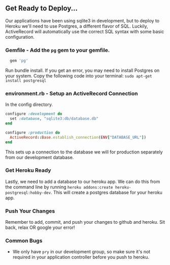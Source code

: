 ## Get Ready to Deploy...

Our applications have been using sqlite3 in development, but to deploy to Heroku we'll need to use Postgres, a different flavor of SQL. Luckily, ActiveRecord will automatically use the correct SQL syntax with some basic configuration. 

### Gemfile - Add the `pg` gem to your gemfile. 

```ruby 
  gem 'pg'
```

Run bundle install. If you get an error, you may need to install Postgres on your system. Copy the following code into your terminal: `sudo apt-get install postgresql`

### environment.rb  - Setup an ActiveRecord Connection
In the config directory. 

```ruby
configure :development do
  set :database, "sqlite3:db/database.db"
end

configure :production do
  ActiveRecord::Base.establish_connection(ENV["DATABASE_URL"])
end
```

This sets up a connection to the database we will for production separately from our development database.


### Get Heroku Ready

Lastly, we need to add a database to our heroku app. We can do this from the command line by running `heroku addons:create heroku-postgresql:hobby-dev`. This will create a postgres database for your heroku app. 

### Push Your Changes

Remember to add, commit, and push your changes to github and heroku. Sit back, relax OR google your error!

### Common Bugs

+ We only have `pry` in our development group, so make sure it's not required in your application controller before you push to heroku. 
